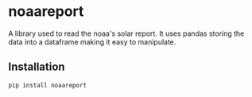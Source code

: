 # noaareport

A library used to read the noaa's solar report. It uses pandas storing the data into a dataframe making it easy to manipulate.

## Installation

```console
pip install noaareport
```

